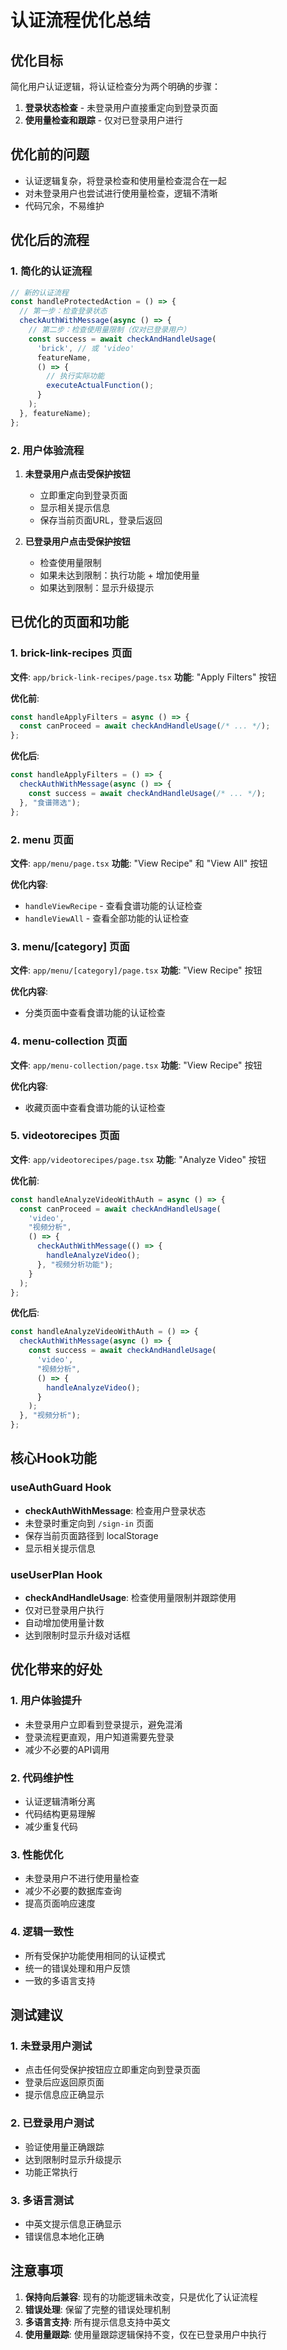 # 认证流程优化总结

## 优化目标
简化用户认证逻辑，将认证检查分为两个明确的步骤：
1. **登录状态检查** - 未登录用户直接重定向到登录页面
2. **使用量检查和跟踪** - 仅对已登录用户进行

## 优化前的问题
- 认证逻辑复杂，将登录检查和使用量检查混合在一起
- 对未登录用户也尝试进行使用量检查，逻辑不清晰
- 代码冗余，不易维护

## 优化后的流程

### 1. **简化的认证流程**
```typescript
// 新的认证流程
const handleProtectedAction = () => {
  // 第一步：检查登录状态
  checkAuthWithMessage(async () => {
    // 第二步：检查使用量限制（仅对已登录用户）
    const success = await checkAndHandleUsage(
      'brick', // 或 'video'
      featureName,
      () => {
        // 执行实际功能
        executeActualFunction();
      }
    );
  }, featureName);
};
```

### 2. **用户体验流程**
1. **未登录用户点击受保护按钮**
   - 立即重定向到登录页面
   - 显示相关提示信息
   - 保存当前页面URL，登录后返回

2. **已登录用户点击受保护按钮**
   - 检查使用量限制
   - 如果未达到限制：执行功能 + 增加使用量
   - 如果达到限制：显示升级提示

## 已优化的页面和功能

### 1. **brick-link-recipes 页面**
**文件**: `app/brick-link-recipes/page.tsx`
**功能**: "Apply Filters" 按钮

**优化前**:
```typescript
const handleApplyFilters = async () => {
  const canProceed = await checkAndHandleUsage(/* ... */);
};
```

**优化后**:
```typescript
const handleApplyFilters = () => {
  checkAuthWithMessage(async () => {
    const success = await checkAndHandleUsage(/* ... */);
  }, "食谱筛选");
};
```

### 2. **menu 页面**
**文件**: `app/menu/page.tsx`
**功能**: "View Recipe" 和 "View All" 按钮

**优化内容**:
- `handleViewRecipe` - 查看食谱功能的认证检查
- `handleViewAll` - 查看全部功能的认证检查

### 3. **menu/[category] 页面**
**文件**: `app/menu/[category]/page.tsx`
**功能**: "View Recipe" 按钮

**优化内容**:
- 分类页面中查看食谱功能的认证检查

### 4. **menu-collection 页面**
**文件**: `app/menu-collection/page.tsx`
**功能**: "View Recipe" 按钮

**优化内容**:
- 收藏页面中查看食谱功能的认证检查

### 5. **videotorecipes 页面**
**文件**: `app/videotorecipes/page.tsx`
**功能**: "Analyze Video" 按钮

**优化前**:
```typescript
const handleAnalyzeVideoWithAuth = async () => {
  const canProceed = await checkAndHandleUsage(
    'video',
    "视频分析",
    () => {
      checkAuthWithMessage(() => {
        handleAnalyzeVideo();
      }, "视频分析功能");
    }
  );
};
```

**优化后**:
```typescript
const handleAnalyzeVideoWithAuth = () => {
  checkAuthWithMessage(async () => {
    const success = await checkAndHandleUsage(
      'video',
      "视频分析",
      () => {
        handleAnalyzeVideo();
      }
    );
  }, "视频分析");
};
```

## 核心Hook功能

### useAuthGuard Hook
- **checkAuthWithMessage**: 检查用户登录状态
- 未登录时重定向到 `/sign-in` 页面
- 保存当前页面路径到 localStorage
- 显示相关提示信息

### useUserPlan Hook
- **checkAndHandleUsage**: 检查使用量限制并跟踪使用
- 仅对已登录用户执行
- 自动增加使用量计数
- 达到限制时显示升级对话框

## 优化带来的好处

### 1. **用户体验提升**
- 未登录用户立即看到登录提示，避免混淆
- 登录流程更直观，用户知道需要先登录
- 减少不必要的API调用

### 2. **代码维护性**
- 认证逻辑清晰分离
- 代码结构更易理解
- 减少重复代码

### 3. **性能优化**
- 未登录用户不进行使用量检查
- 减少不必要的数据库查询
- 提高页面响应速度

### 4. **逻辑一致性**
- 所有受保护功能使用相同的认证模式
- 统一的错误处理和用户反馈
- 一致的多语言支持

## 测试建议

### 1. **未登录用户测试**
- 点击任何受保护按钮应立即重定向到登录页面
- 登录后应返回原页面
- 提示信息应正确显示

### 2. **已登录用户测试**
- 验证使用量正确跟踪
- 达到限制时显示升级提示
- 功能正常执行

### 3. **多语言测试**
- 中英文提示信息正确显示
- 错误信息本地化正确

## 注意事项

1. **保持向后兼容**: 现有的功能逻辑未改变，只是优化了认证流程
2. **错误处理**: 保留了完整的错误处理机制
3. **多语言支持**: 所有提示信息支持中英文
4. **使用量跟踪**: 使用量跟踪逻辑保持不变，仅在已登录用户中执行 